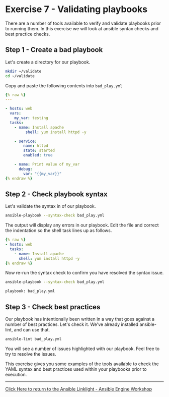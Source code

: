 # Exercise 7 - Validating playbooks 

There are a number of tools available to verify and validate playbooks prior to running them. In this exercise we will look at ansible syntax checks and best practice checks.


## Step 1 - Create a bad playbook

Let's create a directory for our playbook.

```bash
mkdir ~/validate
cd ~/validate
```

Copy and paste the following contents into `bad_play.yml`

```yml
{% raw %}
---

- hosts: web
  vars:
    my_var: testing
  tasks:
    - name: Install apache
         shell: yum install httpd -y

    - service:
        name: httpd
        state: started
        enabled: true

    - name: Print value of my_var
      debug:
        var: "{{my_var}}"
{% endraw %}
```
## Step 2 - Check playbook syntax

Let's validate the syntax in of our playbook.

```bash
ansible-playbook --syntax-check bad_play.yml
```

The output will display any errors in our playbook. Edit the file and correct the indentation so the shell task lines up as follows.

```yml
{% raw %}
- hosts: web
  tasks:
    - name: Install apache
      shell: yum install httpd -y
{% endraw %}
```
Now re-run the syntax check to confirm you have resolved the syntax issue.

```bash
ansible-playbook --syntax-check bad_play.yml

playbook: bad_play.yml
```

## Step 3 - Check best practices

Our playbook has intentionally been written in a way that goes against a number of best practices. Let's check it. We've already installed ansible-lint, and can use that.

```bash
ansible-lint bad_play.yml
```

You will see a number of issues highlighted with our playbook. Feel free to try to resolve the issues.

This exercise gives you some examples of the tools available to check the YAML syntax and best practices used within your playbooks prior to execution.

---

[Click Here to return to the Ansible Linklight - Ansible Engine Workshop](../README.md)

